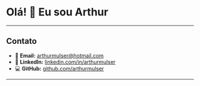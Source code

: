 # Olá! 👋 Eu sou Arthur

---

## Contato

- 📧 **Email:** [arthurmulser@hotmail.com](mailto:arthurmulser@hotmail.com)  
- 🔗 **LinkedIn:** [linkedin.com/in/arthurmulser](https://linkedin.com/in/arthurmulser)  
- 💻 **GitHub:** [github.com/arthurmulser](https://github.com/arthurmulser)  

---
